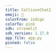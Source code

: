 ```yaml
---
title: CollisonChat2
emoji: 👀
colorFrom: indigo
colorTo: pink
sdk: streamlit
sdk_version: 1.17.0
app_file: app.py
pinned: false
---
```

